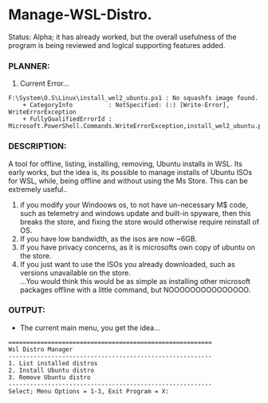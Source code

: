 # Manage-WSL-Distro.
Status: Alpha; it has already worked, but the overall usefulness of the program is being reviewed and logical supporting features added.

### PLANNER:
1. Current Error...
```
F:\System\O.S\Linux\install_wel2_ubuntu.ps1 : No squashfs image found.
    + CategoryInfo          : NotSpecified: (:) [Write-Error], WriteErrorException
    + FullyQualifiedErrorId : Microsoft.PowerShell.Commands.WriteErrorException,install_wel2_ubuntu.ps1

```

### DESCRIPTION:
A tool for offline, listing, installing, removing, Ubuntu installs in WSL. Its early works, but the idea is, its possible to manage installs of Ubuntu ISOs for WSL, while, being offline and without using the Ms Store. This can be extremely useful..
1. if you modify your Windoows os, to not have un-necessary M$ code, such as telemetry and windows update and built-in spyware, then this breaks the store, and fixing the store would otherwise require reinstall of OS.
2. If you have low bandwidth, as the isos are now ~6GB.
3. If you have privacy concerns, as it is microsofts own copy of ubuntu on the store.
4. If you just want to use the ISOs you already downloaded, such as versions unavailable on the store.
<br> ...You would think this would be as simple as installing other microsoft packages offline with a little command, but NOOOOOOOOOOOOOOO.

### OUTPUT:
- The current main menu, you get the idea...
```
=========================================================
Wsl Distro Manager
---------------------------------------------------------
1. List installed distros
2. Install Ubuntu distro
3. Remove Ubuntu distro
---------------------------------------------------------
Select; Menu Options = 1-3, Exit Program = X:
```
